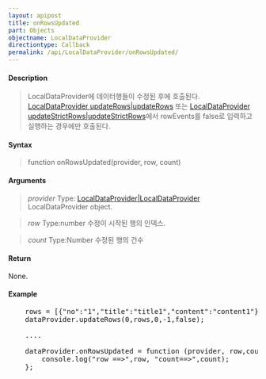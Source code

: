 ```yaml
---
layout: apipost
title: onRowsUpdated
part: Objects
objectname: LocalDataProvider
directiontype: Callback
permalink: /api/LocalDataProvider/onRowsUpdated/
---
```



#### Description

> LocalDataProvider에 데이터행들이 수정된 후에 호출된다.
> [LocalDataProvider updateRows|updateRows](/api/LocalDataProvider/) 또는 [LocalDataProvider updateStrictRows|updateStrictRows](/api/LocalDataProvider/)에서 rowEvents를 false로 입력하고 실행하는 경우에만 호출된다.

#### Syntax

> function onRowsUpdated(provider, row, count)

#### Arguments

> *provider*
> Type: [LocalDataProvider|LocalDataProvider](/api/LocalDataProvider/)
> LocalDataProvider object.

> *row*
> Type:number
> 수정이 시작된 행의 인덱스.

> *count*
> Type:Number
> 수정된 행의 건수

#### Return

None.

#### Example

<pre class="prettyprint">
    rows = [{"no":"1","title":"title1","content":"content1"},{"no":"2","title":"title2"}];
    dataProvider.updateRows(0,rows,0,-1,false);

    ....

    dataProvider.onRowsUpdated = function (provider, row,count) {
        console.log("row ==>",row, "count==>",count);
    };
</pre>

